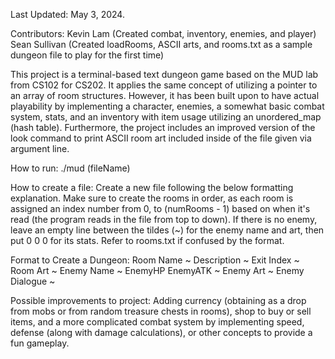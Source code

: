 Last Updated: May 3, 2024.

Contributors:
Kevin Lam (Created combat, inventory, enemies, and player)
Sean Sullivan (Created loadRooms, ASCII arts, and rooms.txt as a sample dungeon file to play for the first time)

This project is a terminal-based text dungeon game based on the MUD lab from CS102 for CS202. It applies the same concept of utilizing a pointer to an array of room structures. However, it has been built upon to have actual playability by implementing a character, enemies, a somewhat basic combat system, stats, and an inventory with item usage utilizing an unordered_map (hash table). Furthermore, the project includes an improved version of the look command to print ASCII room art included inside of the file given via argument line.

How to run: ./mud (fileName)

How to create a file: Create a new file following the below formatting explanation. Make sure to create the rooms in order, as each room is assigned an index number from 0, to (numRooms - 1) based on when it's read (the program reads in the file from top to down). If there is no enemy, leave an empty line between the tildes (~) for the enemy name and art, then put 0 0 0 for its stats. Refer to rooms.txt if confused by the format. 

Format to Create a Dungeon:
Room Name
~
Description
~
Exit Index
~
Room Art
~
Enemy Name
~
EnemyHP EnemyATK
~
Enemy Art
~
Enemy Dialogue
~

Possible improvements to project: Adding currency (obtaining as a drop from mobs or from random treasure chests in rooms), shop to buy or sell items, and a more complicated combat system by implementing speed, defense (along with damage calculations), or other concepts to provide a fun gameplay.
